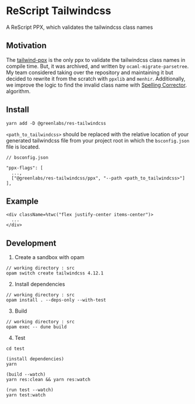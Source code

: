 # ReScript Tailwindcss

A ReScript PPX, which validates the tailwindcss class names

## Motivation

The [tailwind-ppx](https://github.com/dylanirlbeck/tailwind-ppx) is the only ppx to validate the tailwindcss class names in compile time. But, it was archived, and written by `ocaml-migrate-parsetree`. My team considered taking over the repository and maintaining it but decided to rewrite it from the scratch with `ppxlib` and `menhir`. Additionally, we improve the logic to find the invalid class name with [Spelling Corrector](https://norvig.com/spell-correct.html). algorithm.

## Install

```
yarn add -D @greenlabs/res-tailwindcss
```

`<path_to_tailwindcss>` should be replaced with the relative location of your generated tailwindcss file from your project root in which the `bsconfig.json` file is located.

```
// bsconfig.json

"ppx-flags": [
  ...,
  ["@greenlabs/res-tailwindcss/ppx", "--path <path_to_tailwindcss>"]
],
```

## Example

```rescript
<div className=%twc("flex justify-center items-center")>
  ...
</div>
```

## Development

1. Create a sandbox with opam

```
// working directory : src
opam switch create tailwindcss 4.12.1
```

2. Install dependencies

```
// working directory : src
opam install . --deps-only --with-test
```

3. Build

```
// working directory : src
opam exec -- dune build
```

4. Test

```
cd test

(install dependencies)
yarn

(build --watch)
yarn res:clean && yarn res:watch

(run test --watch)
yarn test:watch
```
